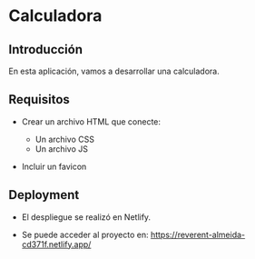 # Calculadora

## Introducción

En esta aplicación, vamos a desarrollar una calculadora.


## Requisitos

- Crear un archivo HTML que conecte:
    - Un archivo CSS
    - Un archivo JS

- Incluir un favicon

## Deployment

- El despliegue se realizó en Netlify.

- Se puede acceder al proyecto en: https://reverent-almeida-cd371f.netlify.app/
